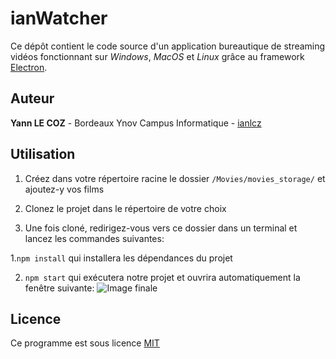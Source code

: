 # ianWatcher

Ce dépôt contient le code source d'un application bureautique de streaming vidéos fonctionnant sur *Windows*, *MacOS* et *Linux* grâce au framework [Electron](https://www.electronjs.org).

## Auteur

**Yann LE COZ** - Bordeaux Ynov Campus Informatique - [ianlcz](https://github.com/ianlcz)

## Utilisation

1. Créez dans votre répertoire racine le dossier `/Movies/movies_storage/` et ajoutez-y vos films

2. Clonez le projet dans le répertoire de votre choix

3. Une fois cloné, redirigez-vous vers ce dossier dans un terminal et lancez les commandes suivantes:

  1.`npm install` qui installera les dépendances du projet
    
  2. `npm start` qui exécutera notre projet et ouvrira automatiquement la fenêtre suivante:
    ![Image finale](https://media.discordapp.net/attachments/688501463005003828/745342847326093472/unknown.png?width=1694&height=1085)

## Licence

Ce programme est  sous licence [MIT](./LICENSE)
